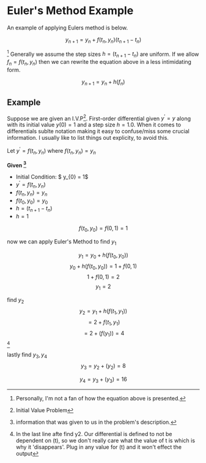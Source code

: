 # Euler's Method Example

An example of applying Eulers method is below.

$$ y_{n+1} = y_{n} + f(t_{n},y_{n})(t_{n+1} - t_{n})$$

[^1] Generally we assume the step sizes $h = (t_{n+1} - t_{n})$ are uniform. If we allow $f_{n} = f(t_{n},y_{n})$ then we can rewrite the 
equation above in a less intimidating form. 

$$ y_{n+1} = y_{n} + h(f_{n})$$

## Example

Suppose we are given an I.V.P[^2]. First-order differential given $y^{'} = y$ along with its initial value $y(0) = 1$ and a step size $h = 1.0$. When it comes to differentials sublte notation making it easy to confuse/miss some crucial information. I usually like to list things out explicity, to avoid this.

Let $y^{'} =f(t_{n},y_{n})$ where $f(t_{n},y_{n}) = y_{n}$

**Given [^3]**

- Initial Condition: $ y_{0} = 1$
- $y^{'} = f(t_{n}, y_{n})$
- $f( t_{n}, y_{n} ) = y_{n}$
- $f(t_{0},y_{0}) = y_{0}$
- $h = (t_{n+1} - t_{n})$
- $h = 1$

$$f(t_{0},y_{0}) = f(0,1) = 1$$

now we can apply Euler's Method to find $y_{1}$

$$y_{1} = y_{0} + h(f(t_{0},y_{0}))$$
$$ y_{0} + h (f(t_{0},y_{0})) = 1 + f(0,1)$$
$$1 + f(0,1) = 2$$
$$y_{1} = 2$$

find $y_{2}$
$$y_{2} = y_{1} + h(f(t_{1} ,y_{1}))$$
$$      = 2 + f(t_1,y_1)$$
$$      = 2 + (f(y_1))=4$$
[^4]


lastly find $y_{3}, y_{4}$
$$ y_{3} = y_{2} + (y_{2}) = 8 $$

$$ y_{4} = y_{3} + (y_{3}) = 16$$


[^1]: Personally, I'm not a fan of how the equation above is presented.
[^2]: Initial Value Problem
[^3]: information that was given to us in the problem's description.
[^4]: In the last line afte find y2. Our differential is defined to not be dependent on (t), so we don't really care what the value of t is which is why it 'disappears'. Plug in any value for (t) and it won't effect the output

